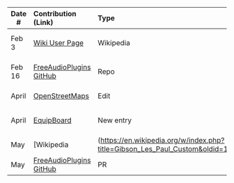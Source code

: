 
<!--
Type of the contribution should be "Wikipedia edit", "OpenStreet Map feature", "Documentation", "Course website", "Blog",
"Browser Add-on", etc.

The description should include a brief summary of what you did.

The link should bring us to a public page that shows your contribution. 

Replace the first row with your own contribution. 

-->


| Date #       | Contribution (Link)  | Type  | Description |
|---|:---|:---|:---|
| Feb 3 | [Wiki User Page](https://en.wikipedia.org/wiki/Special:Contributions/C7667DPR)   | Wikipedia |Added information/fixed typos|
|  Feb 16 | [FreeAudioPlugins GitHub](https://github.com/twinysam/FreeAudioPluginList/pull/6)    |  Repo   |  Added to directory of free plugins|
| April | [OpenStreetMaps](https://www.openstreetmap.org/changeset/150939238) | Edit | Recentered bike object |
| April | [EquipBoard](https://equipboard.com/submissions/470945) | New entry | Added piece of recording equipement |
| May | [Wikipedia|(https://en.wikipedia.org/w/index.php?title=Gibson_Les_Paul_Custom&oldid=1222410949) | Added information | Provided additional entried to the 'notable users' section|
| May | [FreeAudioPlugins GitHub](https://github.com/twinysam/FreeAudioPluginList/pull/7) | PR | Contributed to readme.md |
